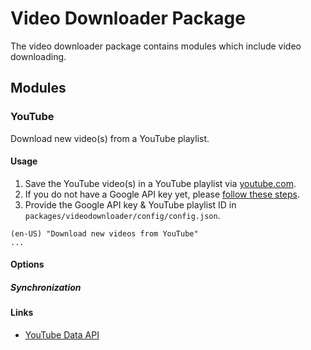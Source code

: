 # Video Downloader Package

The video downloader package contains modules which include video downloading.

## Modules

### YouTube

Download new video(s) from a YouTube playlist.

#### Usage

1. Save the YouTube video(s) in a YouTube playlist via [youtube.com](https://www.youtube.com).
2. If you do not have a Google API key yet, please [follow these steps](https://developers.google.com/youtube/v3/getting-started).
3. Provide the Google API key & YouTube playlist ID in `packages/videodownloader/config/config.json`.

```
(en-US) "Download new videos from YouTube"
...
```

#### Options

##### Synchronization


#### Links

- [YouTube Data API](https://developers.google.com/youtube/v3/getting-started)
